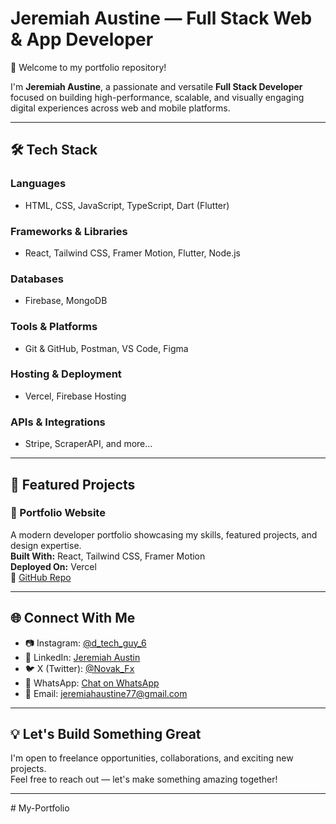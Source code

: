 # Jeremiah Austine — Full Stack Web & App Developer

👋 Welcome to my portfolio repository!

I'm **Jeremiah Austine**, a passionate and versatile **Full Stack Developer** focused on building high-performance, scalable, and visually engaging digital experiences across web and mobile platforms.

---

## 🛠️ Tech Stack

### Languages
- HTML, CSS, JavaScript, TypeScript, Dart (Flutter)

### Frameworks & Libraries
- React, Tailwind CSS, Framer Motion, Flutter, Node.js

### Databases
- Firebase, MongoDB

### Tools & Platforms
- Git & GitHub, Postman, VS Code, Figma

### Hosting & Deployment
- Vercel, Firebase Hosting

### APIs & Integrations
- Stripe, ScraperAPI, and more...

---

## 🚀 Featured Projects

### 🎨 Portfolio Website  
A modern developer portfolio showcasing my skills, featured projects, and design expertise.  
**Built With:** React, Tailwind CSS, Framer Motion  
**Deployed On:** Vercel  
🔗 [GitHub Repo](#)

---


## 🌐 Connect With Me

- 📷 Instagram: [@d_tech_guy_6](https://instagram.com/d_tech_guy_6)
- 💼 LinkedIn: [Jeremiah Austin](https://linkedin.com/in/jeremiah-austin-60033b33b)
- 🐦 X (Twitter): [@Novak_Fx](https://twitter.com/Novak_Fx)
- 💬 WhatsApp: [Chat on WhatsApp](https://wa.me/2349064856777)
- 📧 Email: jeremiahaustine77@gmail.com

---

## 💡 Let's Build Something Great

I'm open to freelance opportunities, collaborations, and exciting new projects.  
Feel free to reach out — let's make something amazing together!

---
#   M y - P o r t f o l i o  
 